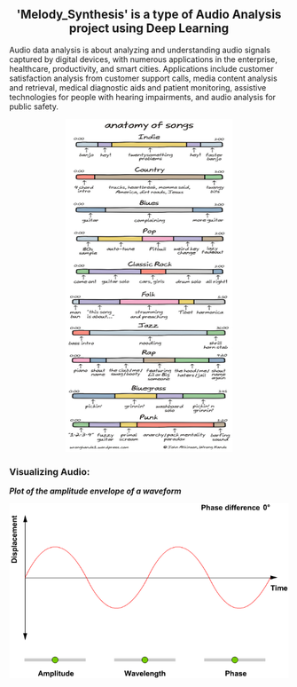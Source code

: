 <h2 align='center'>'Melody_Synthesis' is a type of Audio Analysis project using Deep Learning</h2>

Audio data analysis is about analyzing and understanding audio signals captured by digital devices,
with numerous applications in the enterprise, healthcare, productivity, and smart cities. 
Applications include customer satisfaction analysis from customer support calls, media content analysis and 
retrieval, medical diagnostic aids and patient monitoring, assistive technologies for people with hearing impairments, and audio analysis for public safety.

<p align="center">
  <img src="Images/anatomy-of-songs.jpg" height=600 width=300>
</p>


<h3>Visualizing Audio:</h3>

***Plot of the amplitude envelope of a waveform***

![](Images/envelope_of_waveform.gif)
